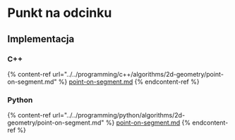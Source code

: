 # Punkt na odcinku

## Implementacja

### C++

{% content-ref url="../../programming/c++/algorithms/2d-geometry/point-on-segment.md" %}
[point-on-segment.md](../../programming/c++/algorithms/2d-geometry/point-on-segment.md)
{% endcontent-ref %}

### Python

{% content-ref url="../../programming/python/algorithms/2d-geometry/point-on-segment.md" %}
[point-on-segment.md](../../programming/python/algorithms/2d-geometry/point-on-segment.md)
{% endcontent-ref %}

